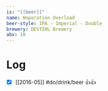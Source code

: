 ```yaml
---
is: "[[beer]]"
name: Hoperation Overload
beer-style: IPA - Imperial - Double
brewery: DESTIHL Brewery
abv: 10
---
```

# Log
- [x] [[2016-05]] #do/drink/beer 👍👍
